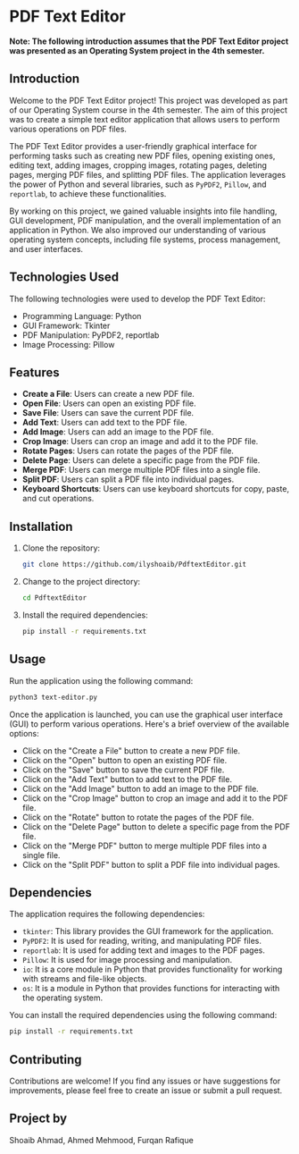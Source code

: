 # PDF Text Editor

**Note: The following introduction assumes that the PDF Text Editor project was presented as an Operating System project in the 4th semester.**

## Introduction

Welcome to the PDF Text Editor project! This project was developed as part of our Operating System course in the 4th semester. The aim of this project was to create a simple text editor application that allows users to perform various operations on PDF files. 

The PDF Text Editor provides a user-friendly graphical interface for performing tasks such as creating new PDF files, opening existing ones, editing text, adding images, cropping images, rotating pages, deleting pages, merging PDF files, and splitting PDF files. The application leverages the power of Python and several libraries, such as `PyPDF2`, `Pillow`, and `reportlab`, to achieve these functionalities.

By working on this project, we gained valuable insights into file handling, GUI development, PDF manipulation, and the overall implementation of an application in Python. We also improved our understanding of various operating system concepts, including file systems, process management, and user interfaces.



## Technologies Used

The following technologies were used to develop the PDF Text Editor:

- Programming Language: Python
- GUI Framework: Tkinter
- PDF Manipulation: PyPDF2, reportlab
- Image Processing: Pillow

## Features

- **Create a File**: Users can create a new PDF file.
- **Open File**: Users can open an existing PDF file.
- **Save File**: Users can save the current PDF file.
- **Add Text**: Users can add text to the PDF file.
- **Add Image**: Users can add an image to the PDF file.
- **Crop Image**: Users can crop an image and add it to the PDF file.
- **Rotate Pages**: Users can rotate the pages of the PDF file.
- **Delete Page**: Users can delete a specific page from the PDF file.
- **Merge PDF**: Users can merge multiple PDF files into a single file.
- **Split PDF**: Users can split a PDF file into individual pages.
- **Keyboard Shortcuts**: Users can use keyboard shortcuts for copy, paste, and cut operations.

## Installation

1. Clone the repository:

   ```bash
   git clone https://github.com/ilyshoaib/PdftextEditor.git
   ```

2. Change to the project directory:

   ```bash
   cd PdftextEditor
   ```

3. Install the required dependencies:

   ```bash
   pip install -r requirements.txt
   ```

## Usage

Run the application using the following command:

```bash
python3 text-editor.py
```

Once the application is launched, you can use the graphical user interface (GUI) to perform various operations. Here's a brief overview of the available options:

- Click on the "Create a File" button to create a new PDF file.
- Click on the "Open" button to open an existing PDF file.
- Click on the "Save" button to save the current PDF file.
- Click on the "Add Text" button to add text to the PDF file.
- Click on the "Add Image" button to add an image to the PDF file.
- Click on the "Crop Image" button to crop an image and add it to the PDF file.
- Click on the "Rotate" button to rotate the pages of the PDF file.
- Click on the "Delete Page" button to delete a specific page from the PDF file.
- Click on the "Merge PDF" button to merge multiple PDF files into a single file.
- Click on the "Split PDF" button to split a PDF file into individual pages.

## Dependencies

The application requires the following dependencies:

- `tkinter`: This library provides the GUI framework for the application.
- `PyPDF2`: It is used for reading, writing, and manipulating PDF files.
- `reportlab`: It is used for adding text and images to the PDF pages.
- `Pillow`: It is used for image processing and manipulation.
- `io`: It is a core module in Python that provides functionality for working with streams and file-like objects.
- `os`: It is a module in Python that provides functions for interacting with the operating system.

You can install the required dependencies using the following command:

```bash
pip install -r requirements.txt
```

## Contributing

Contributions are welcome! If you find any issues or have suggestions for improvements, please feel free to create an issue or submit a pull request.


## Project by

Shoaib Ahmad,
Ahmed Mehmood,
Furqan Rafique
